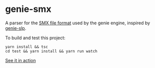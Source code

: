 genie-smx
=========

A parser for the [SMX file format](https://github.com/SFTtech/openage/blob/master/doc/media/smx-files.md) used by the genie engine, inspired by [genie-slp](https://github.com/genie-js/genie-slp).

To build and test this project:

```
yarn install && tsc
cd test && yarn install && yarn run watch
```

[See it in action](https://sam152.github.io/genie-smx/)